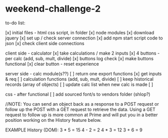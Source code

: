 # weekend-challenge-2

to-do list:

[x] initial files - html css script, in folder
[x] node modules
[x] download jquery
[x] set up / check server connection
[x] add npm start script code to json
[x] check client side connections

client side - calculator
[x] take calculations / make 2 inputs
[x] 4 buttons - per calc (add, sub, mult, divide)
[x] buttons log check
[x] make buttons functional 
[x] clear button - reset experience

server side - calc module(s??)
[ ] return one export
functions
[x] get inputs & req
[ ] calculation functions (add, sub, mult, divide)
[ ] keep historical records (array of objects)
[ ] update calc list when new calc is made
[ ]

css - after functional
[ ] add sourced font/s to vendors folder (shlop?)



//NOTE: You can send an object back as a response to a POST request or follow up the POST with a GET request to retrieve the data. Using a GET request to follow up is more common at Prime and will put you in a better position working on the History feature below.


EXAMPLE 
History (DOM):
3 * 5 = 15
4 - 2 = 2
4 * 3 = 12
3 + 6 = 9